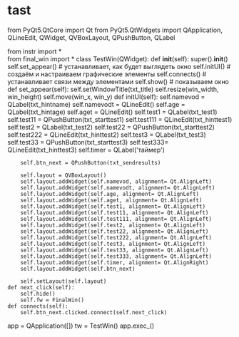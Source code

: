 # tast
from PyQt5.QtCore import Qt
from PyQt5.QtWidgets import QApplication, QLineEdit, QWidget, QVBoxLayout, QPushButton, QLabel

from instr import *  
from final_win import *
class TestWin(QWidget):
    def __init__(self):
        super().__init__()
        self.set_appear() # устанавливает, как будет выглядеть окно
        self.initUI() # создаём и настраиваем графические элементы
        self.connects() # устанавливает связи между элементами
        self.show()  # показываем окно
    def set_appear(self):
        self.setWindowTitle(txt_title)
        self.resize(win_width, win_height)
        self.move(win_x, win_y)
    def initUI(self):
        self.namevod = QLabel(txt_hintname)
        self.namevodt = QLineEdit()
        self.age = QLabel(txt_hintage)
        self.aget = QLineEdit()
        self.test1 = QLabel(txt_test1)
        self.test11 = QPushButton(txt_starttest1)
        self.test111 = QLineEdit(txt_hinttest1)
        self.test2 = QLabel(txt_test2)
        self.test22 = QPushButton(txt_starttest2)
        self.test222 = QLineEdit(txt_hinttest2)
        self.test3 = QLabel(txt_test3)
        self.test33 = QPushButton(txt_starttest3)
        self.test333= QLineEdit(txt_hinttest3)
        self.timer = QLabel('таймер')

        self.btn_next = QPushButton(txt_sendresults)
        
        self.layout = QVBoxLayout()
        self.layout.addWidget(self.namevod, alignment= Qt.AlignLeft)
        self.layout.addWidget(self.namevodt, alignment= Qt.AlignLeft)
        self.layout.addWidget(self.age, alignment= Qt.AlignLeft)
        self.layout.addWidget(self.aget, alignment= Qt.AlignLeft)
        self.layout.addWidget(self.test1, alignment= Qt.AlignLeft)
        self.layout.addWidget(self.test11, alignment= Qt.AlignLeft)
        self.layout.addWidget(self.test111, alignment= Qt.AlignLeft)
        self.layout.addWidget(self.test2, alignment= Qt.AlignLeft)
        self.layout.addWidget(self.test22, alignment= Qt.AlignLeft)
        self.layout.addWidget(self.test222, alignment= Qt.AlignLeft)
        self.layout.addWidget(self.test3, alignment= Qt.AlignLeft)
        self.layout.addWidget(self.test33, alignment= Qt.AlignLeft)
        self.layout.addWidget(self.test333, alignment= Qt.AlignLeft)
        self.layout.addWidget(self.timer, alignment= Qt.AlignRight)
        self.layout.addWidget(self.btn_next)
       
        self.setLayout(self.layout)
    def next_click(self):
        self.hide()
        self.fw = FinalWin()
    def connects(self):
        self.btn_next.clicked.connect(self.next_click)

app = QApplication([])
tw = TestWin()
app.exec_()
